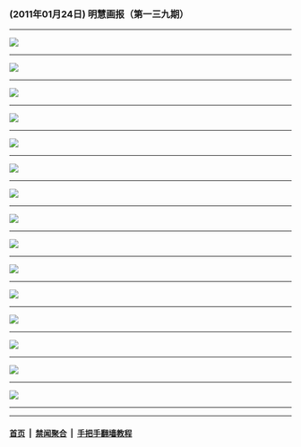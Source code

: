 ### (2011年01月24日) 明慧画报（第一三九期） 

---

<img src="http://qikan.minghui.org/mhqkpage/qikanimage/2011/01/24/mhhb-139-china-reader-online1.png"/><hr/>
<img src="http://qikan.minghui.org/mhqkpage/qikanimage/2011/01/24/mhhb-139-china-reader-online2.png"/><hr/>
<img src="http://qikan.minghui.org/mhqkpage/qikanimage/2011/01/24/mhhb-139-china-reader-online3.png"/><hr/>
<img src="http://qikan.minghui.org/mhqkpage/qikanimage/2011/01/24/mhhb-139-china-reader-online4.png"/><hr/>
<img src="http://qikan.minghui.org/mhqkpage/qikanimage/2011/01/24/mhhb-139-china-reader-online5.png"/><hr/>
<img src="http://qikan.minghui.org/mhqkpage/qikanimage/2011/01/24/mhhb-139-china-reader-online6.png"/><hr/>
<img src="http://qikan.minghui.org/mhqkpage/qikanimage/2011/01/24/mhhb-139-china-reader-online7.png"/><hr/>
<img src="http://qikan.minghui.org/mhqkpage/qikanimage/2011/01/24/mhhb-139-china-reader-online8.png"/><hr/>
<img src="http://qikan.minghui.org/mhqkpage/qikanimage/2011/01/24/mhhb-139-china-reader-online9.png"/><hr/>
<img src="http://qikan.minghui.org/mhqkpage/qikanimage/2011/01/24/mhhb-139-china-reader-online10.png"/><hr/>
<img src="http://qikan.minghui.org/mhqkpage/qikanimage/2011/01/24/mhhb-139-china-reader-online11.png"/><hr/>
<img src="http://qikan.minghui.org/mhqkpage/qikanimage/2011/01/24/mhhb-139-china-reader-online12.png"/><hr/>
<img src="http://qikan.minghui.org/mhqkpage/qikanimage/2011/01/24/mhhb-139-china-reader-online13.png"/><hr/>
<img src="http://qikan.minghui.org/mhqkpage/qikanimage/2011/01/24/mhhb-139-china-reader-online14.png"/><hr/>
<img src="http://qikan.minghui.org/mhqkpage/qikanimage/2011/01/24/mhhb-139-china-reader-online15.png"/><hr/>


---

#### [首页](../../../..) &nbsp;|&nbsp; [禁闻聚合](https://github.com/gfw-breaker/banned-news) &nbsp;|&nbsp; [手把手翻墙教程](https://github.com/gfw-breaker/guides) 